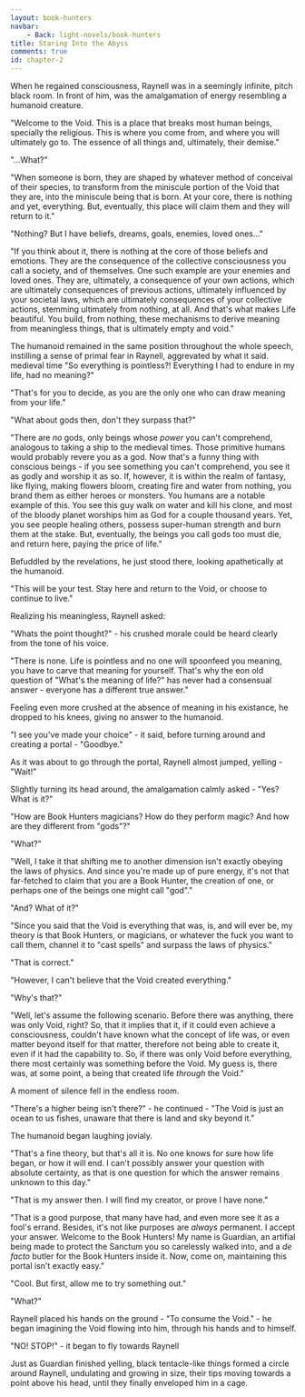 ```yaml
---
layout: book-hunters
navbar:
    - Back: light-novels/book-hunters
title: Staring Into the Abyss
comments: true
id: chapter-2
---
```


When he regained consciousness, Raynell was in a seemingly infinite, pitch black room. In front of him,
was the amalgamation of energy resembling a humanoid creature.

"Welcome to the Void. This is a place that breaks most human beings, specially the religious.
This is where you come from, and where you will ultimately go to. The essence of all things and,
ultimately, their demise."

"...What?"

"When someone is born, they are shaped by whatever method of conceival of their species, to
transform from the miniscule portion of the Void that they are, into the miniscule being that is born.
At your core, there is nothing and yet, everything. But, eventually, this place will claim them and
they will return to it."

"Nothing? But I have beliefs, dreams, goals, enemies, loved ones..."

"If you think about it, there is nothing at the core of those beliefs and emotions.
They are the consequence of the collective consciousness you call a society, and of
themselves. One such example are your enemies and loved ones. They are, ultimately,
a consequence of your own actions, which are ultimately consequences of previous actions, ultimately
influenced by your societal laws, which are ultimately consequences of your collective actions, stemming
ultimately from nothing, at all. And that's what makes Life beautiful. You build, from nothing,
these mechanisms to derive meaning from meaningless things, that is ultimately empty and void."

The humanoid remained in the same position throughout the whole speech, instilling a sense of
primal fear in Raynell, aggrevated by what it said.
medieval time
"So everything is pointless?! Everything I had to endure in my life, had no meaning?"

"That's for you to decide, as you are the only one who can draw meaning from your life."

"What about gods then, don't they surpass that?"

"There are *no* gods, only beings whose *power* you can't comprehend, analogous to taking a ship to the medieval times.
Those primitive humans would probably revere you as a god. Now that's a funny thing with conscious beings - if you see
something you can't comprehend, you see it as godly and worship it as so. If, however, it is within the realm of fantasy,
like flying, making flowers bloom, creating fire and water from nothing, you brand them as either heroes or monsters. You
humans are a notable example of this. You see this guy walk on water and kill his clone, and most of the bloody planet worships
him as God for a couple thousand years. Yet, you see people healing others, possess super-human strength and burn them at the stake.
But, eventually, the beings you call gods too must die, and return here, paying the price of life."

Befuddled by the revelations, he just stood there, looking apathetically at the humanoid.

"This will be your test. Stay here and return to the Void, or choose to continue to live."

Realizing his meaningless, Raynell asked:

"Whats the point thought?" - his crushed morale could be heard clearly from the tone of his voice.

"There is none. Life is pointless and no one will spoonfeed you meaning, you have to carve that meaning for yourself. That's why
the eon old question of "What's the meaning of life?" has never had a consensual answer - everyone has a different true answer."

Feeling even more crushed at the absence of meaning in his existance, he dropped to his knees, giving no answer to the humanoid.

"I see you've made your choice" -  it said, before turning around and creating a portal - "Goodbye."

As it was about to go through the portal, Raynell almost jumped, yelling - "Wait!"

Slightly turning its head around, the amalgamation calmly asked - "Yes? What is it?"

"How are Book Hunters magicians? How do they perform magic? And how are they different from "gods"?"

"What?"

"Well, I take it that shifting me to another dimension isn't exactly obeying the laws of physics. And since you're made up of
pure energy, it's not that far-fetched to claim that you are a Book Hunter, the creation of one, or perhaps one of the beings
one might call "god"."

"And? What of it?"

"Since you said that the Void is everything that was, is, and will ever be, my theory is that Book Hunters, or magicians, or
whatever the fuck you want to call them, channel it to "cast spells" and surpass the laws of physics."

"That is correct."

"However, I can't believe that the Void created everything."

"Why's that?"

"Well, let's assume the following scenario. Before there was anything, there was only Void, right? So, that it implies that it,
if it could even achieve a consciousness, couldn't have known what the concept of life was, or even matter beyond itself for that
matter, therefore not being able to create it, even if it had the capability to. So, if there was only Void before everything, there
most certainly was something before the Void. My guess is, there was, at some point, a being that created life *through* the Void."

A moment of silence fell in the endless room.

"There's a higher being isn't there?" - he continued - "The Void is just an ocean to us fishes, unaware that there is land and sky beyond it."

The humanoid began laughing jovialy.

"That's a fine theory, but that's all it is. No one knows for sure how life began, or how it will end. I can't possibly answer your
question with absolute certainty, as that is one question for which the answer remains unknown to this day."

"That is my answer then. I will find my creator, or prove I have none."

"That is a good purpose, that many have had, and even more see it as a fool's errand. Besides, it's not like purposes are *always* permanent.
I accept your answer. Welcome to the Book Hunters! My name is Guardian, an artifial being made to protect the Sanctum you so carelessly walked into,
and a *de facto* butler for the Book Hunters inside it. Now, come on, maintaining this portal isn't exactly easy."

"Cool. But first, allow me to try something out."

"What?"

Raynell placed his hands on the ground - "To consume the Void." - he began imagining the Void flowing into him, through his hands and to himself.

"NO! STOP!" - it began to fly towards Raynell

Just as Guardian finished yelling, black tentacle-like things formed a circle around Raynell, undulating and growing in size, their tips moving towards
a point above his head, until they finally enveloped him in a cage.  
